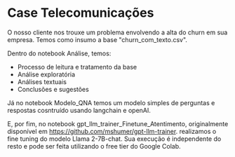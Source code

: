# Case Telecomunicações

O nosso cliente nos trouxe um problema envolvendo a alta do churn em sua empresa.
Temos como insumo a base "churn_com_texto.csv".

Dentro do notebook Análise, temos:
- Processo de leitura e tratamento da base
- Análise exploratória
- Análises textuais
- Conclusões e sugestões

Já no notebook Modelo_QNA temos um modelo simples de perguntas e respostas cosntruído usando langchain e openAI.

E, por fim, no notebook gpt_llm_trainer_Finetune_Atentimento, originalmente disponível em https://github.com/mshumer/gpt-llm-trainer. realizamos o fine tuning do modelo Llama 2-7B-chat.
Sua execução é independente do resto e pode ser feita utilizando o free tier do Google Colab.

